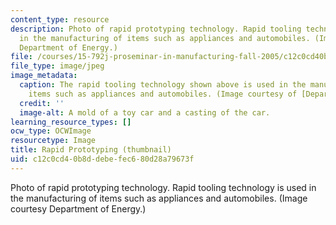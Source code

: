 ```yaml
---
content_type: resource
description: Photo of rapid prototyping technology. Rapid tooling technology is used
  in the manufacturing of items such as appliances and automobiles. (Image courtesy
  Department of Energy.)
file: /courses/15-792j-proseminar-in-manufacturing-fall-2005/c12c0cd40b8ddebefec680d28a79673f_15-792jf05-th.jpg
file_type: image/jpeg
image_metadata:
  caption: The rapid tooling technology shown above is used in the manufacturing of
    items such as appliances and automobiles. (Image courtesy of [Department of Energy](http://www.doedigitalarchive.doe.gov/).)
  credit: ''
  image-alt: A mold of a toy car and a casting of the car.
learning_resource_types: []
ocw_type: OCWImage
resourcetype: Image
title: Rapid Prototyping (thumbnail)
uid: c12c0cd4-0b8d-debe-fec6-80d28a79673f
---
```

Photo of rapid prototyping technology. Rapid tooling technology is used in the manufacturing of items such as appliances and automobiles. (Image courtesy Department of Energy.)

